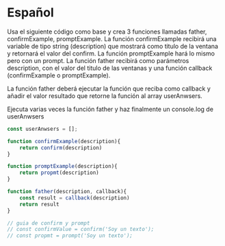 # Español
Usa el siguiente código como base y crea 3 funciones llamadas father, confirmExample, promptExample. La función confirmExample recibirá una variable de tipo string (description) que mostrará como titulo de la ventana y retornará el valor del confirm. La función promptExample hará lo mismo pero con un prompt. La función father recibirá como parámetros description, con el valor del titulo de las ventanas y una función callback (confirmExample o promptExample).

La función father deberá ejecutar la función que reciba como callback y añadir el valor resultado que retorne la función al array userAnwsers.

Ejecuta varias veces la función father y haz finalmente un console.log de userAnwsers

```js
const userAnwsers = [];

function confirmExample(description){
    return confirm(description)
}

function promptExample(description){
    return propmt(description)
}

function father(description, callback){
    const result = callback(description)
    return result
}

// guia de confirm y prompt
// const confirmValue = confirm('Soy un texto');
// const propmt = prompt('Soy un texto');
```
